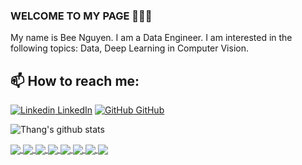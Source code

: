 ### WELCOME TO MY PAGE 👋👋👋
My name is Bee Nguyen. I am a Data Engineer. I am interested in the following topics: Data, Deep Learning in Computer Vision.<br>
## 📫 How to reach me: 

[![Linkedin](https://i.stack.imgur.com/gVE0j.png) LinkedIn](https://www.linkedin.com/in/beenguyen1/)   [![GitHub](https://i.stack.imgur.com/tskMh.png) GitHub](https://github.com/thangnh1/)



![Thang's github stats](https://github-readme-stats-git-masterrstaa-rickstaa.vercel.app/api?username=thangnh1&show_icons=true&theme=gruvbox&hide=contribs,prs,issues)


<a href="https://github.com/thangnh1/Crawl_Tiki/">
  <!-- Change the `github-readme-stats.anuraghazra1.vercel.app` to `github-readme-stats.vercel.app`  -->
  <img align="center" src="https://github-readme-stats.anuraghazra1.vercel.app/api/pin/?username=thangnh1&repo=Crawl_Tiki&theme=solarized-dark" />
</a> 
<a href="https://github.com/thangnh1/PestClassification/">
  <!-- Change the `github-readme-stats.anuraghazra1.vercel.app` to `github-readme-stats.vercel.app`  -->
  <img align="center" src="https://github-readme-stats.anuraghazra1.vercel.app/api/pin/?username=thangnh1&repo=PestClassification&theme=bear" />
</a> 
<a href="https://github.com/thangnh1/Crawling_GPU_Info/">
  <!-- Change the `github-readme-stats.anuraghazra1.vercel.app` to `github-readme-stats.vercel.app`  -->
  <img align="center" src="https://github-readme-stats.anuraghazra1.vercel.app/api/pin/?username=thangnh1&repo=Crawling_GPU_Info&theme=dracula" />
</a> 
<a href="https://github.com/thangnh1/Analysis_with_Bash/">
  <!-- Change the `github-readme-stats.anuraghazra1.vercel.app` to `github-readme-stats.vercel.app`  -->
  <img align="center" src="https://github-readme-stats.anuraghazra1.vercel.app/api/pin/?username=thangnh1&repo=Analysis_with_Bash&theme=prussian" />
</a> 
<a href="https://github.com/thangnh1/HTFOOD/">
  <!-- Change the `github-readme-stats.anuraghazra1.vercel.app` to `github-readme-stats.vercel.app`  -->
  <img align="center" src="https://github-readme-stats.anuraghazra1.vercel.app/api/pin/?username=thangnh1&repo=HTFOOD&theme=radical" />
</a> 
<a href="https://github.com/thangnh1/restaurant/">
  <!-- Change the `github-readme-stats.anuraghazra1.vercel.app` to `github-readme-stats.vercel.app`  -->
  <img align="center" src="https://github-readme-stats.anuraghazra1.vercel.app/api/pin/?username=thangnh1&repo=restaurant&theme=merko" />
</a> 
<a href="https://github.com/thangnh1/CVMaker/">
  <!-- Change the `github-readme-stats.anuraghazra1.vercel.app` to `github-readme-stats.vercel.app`  -->
  <img align="center" src="https://github-readme-stats.anuraghazra1.vercel.app/api/pin/?username=thangnh1&repo=CVMaker&theme=synthwave" />
</a> 
<a href="https://github.com/thangnh1/blog_with_nestjs/">
  <!-- Change the `github-readme-stats.anuraghazra1.vercel.app` to `github-readme-stats.vercel.app`  -->
  <img align="center" src="https://github-readme-stats.anuraghazra1.vercel.app/api/pin/?username=thangnh1&repo=blog_with_nestjs&theme=cobalt" />
</a> 
